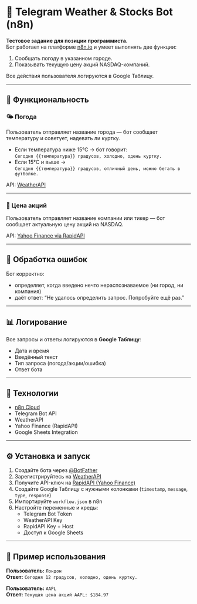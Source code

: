 # 🤖 Telegram Weather & Stocks Bot (n8n)

**Тестовое задание для позиции программиста.**  
Бот работает на платформе [n8n.io](https://n8n.io) и умеет выполнять две функции:

1. Сообщать погоду в указанном городе.
2. Показывать текущую цену акций NASDAQ-компаний.

Все действия пользователя логируются в Google Таблицу.

---

## 🚀 Функциональность

### 🌤 Погода
Пользователь отправляет название города — бот сообщает температуру и советует, надевать ли куртку.

- Если температура ниже 15°C → бот говорит:  
  `Сегодня {{температура}} градусов, холодно, одень куртку.`
- Если 15°C и выше →  
  `Сегодня {{температура}} градусов, отличный день, можно бегать в футболке.`

API: [WeatherAPI](https://www.weatherapi.com/api-explorer.aspx)

---

### 💸 Цена акций
Пользователь отправляет название компании или тикер — бот сообщает актуальную цену акций на NASDAQ.

API: [Yahoo Finance via RapidAPI](https://rapidapi.com/apidojo/api/yahoo-finance1)

---

## 📝 Обработка ошибок
Бот корректно:
- определяет, когда введено нечто нераспознаваемое (ни город, ни компания)
- даёт ответ: “Не удалось определить запрос. Попробуйте ещё раз.”

---

## 📊 Логирование
Все запросы и ответы логируются в **Google Таблицу**:
- Дата и время
- Введённый текст
- Тип запроса (погода/акции/ошибка)
- Ответ бота

---

## 🔧 Технологии

- [n8n Cloud](https://n8n.io)
- Telegram Bot API
- WeatherAPI
- Yahoo Finance (RapidAPI)
- Google Sheets Integration

---

## ⚙️ Установка и запуск

1. Создайте бота через [@BotFather](https://t.me/BotFather)
2. Зарегистрируйтесь на [WeatherAPI](https://www.weatherapi.com/)
3. Получите API-ключ на [RapidAPI (Yahoo Finance)](https://rapidapi.com/apidojo/api/yahoo-finance1)
4. Создайте Google Таблицу с нужными колонками (`timestamp`, `message`, `type`, `response`)
5. Импортируйте `workflow.json` в n8n
6. Настройте переменные и креды:
   - Telegram Bot Token
   - WeatherAPI Key
   - RapidAPI Key + Host
   - Доступ к Google Sheets

---

## 📌 Пример использования

**Пользователь:** `Лондон`  
**Ответ:** `Сегодня 12 градусов, холодно, одень куртку.`

**Пользователь:** `AAPL`  
**Ответ:** `Текущая цена акций AAPL: $184.97`

